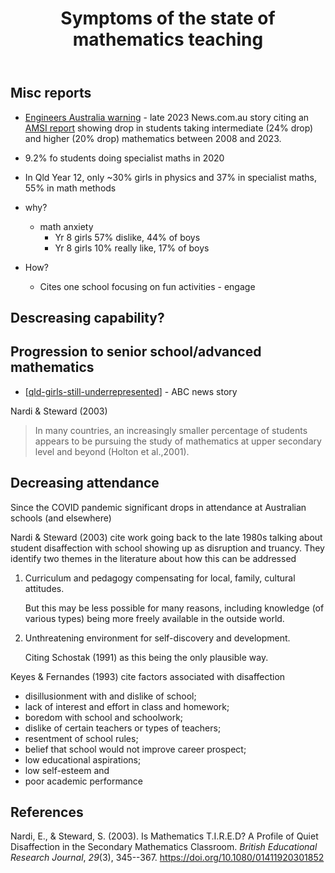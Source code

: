 ﻿---
title: Symptoms of the state of mathematics teaching
---
## Misc reports

- [Engineers Australia warning](https://www.news.com.au/finance/work/careers/engineers-australia-warns-prosperity-at-risk-from-declining-capacity/news-story/d0023495db67a814e02e45fa74ae066e) - late 2023 News.com.au story citing an [AMSI report](https://amsi.org.au/?publications=year-12-participation-in-calculus-based-mathematics-subjects-takes-a-dive) showing drop in students taking intermediate (24% drop) and higher (20% drop) mathematics between 2008 and 2023.

- 9.2% fo students doing specialist maths in 2020 
- In Qld Year 12, only ~30% girls in physics and 37% in specialist maths, 55% in math methods
- why?
  - math anxiety 
    - Yr 8 girls 57% dislike, 44% of boys
    - Yr 8 girls 10% really like, 17% of boys
- How?
  - Cites one school focusing on fun activities - engage

## Descreasing capability?

## Progression to senior school/advanced mathematics

- [[qld-girls-still-underrepresented]] - ABC news story

Nardi & Steward (2003)
> In many countries, an increasingly smaller percentage of students appears to be pursuing the study of mathematics at upper secondary level and beyond (Holton et al.,2001).

## Decreasing attendance

Since the COVID pandemic significant drops in attendance at Australian schools (and elsewhere)

Nardi & Steward (2003) cite work going back to the late 1980s talking about student disaffection with school showing up as disruption and truancy. They identify two themes in the literature about how this can be addressed

1. Curriculum and pedagogy compensating for local, family, cultural attitudes.

    But this may be less possible for many reasons, including knowledge (of various types) being more freely available in the outside world.
2. Unthreatening environment for self-discovery and development.

    Citing Schostak (1991) as this being the only plausible way.

Keyes & Fernandes (1993) cite factors associated with disaffection

- disillusionment with and dislike of school; 
- lack of interest and effort in class and homework; 
- boredom with school and schoolwork; 
- dislike of certain teachers or types of teachers; 
- resentment of school rules; 
- belief that school would not improve career prospect; 
- low educational aspirations; 
- low self-esteem and 
- poor academic performance 



## References

Nardi, E., & Steward, S. (2003). Is Mathematics T.I.R.E.D? A Profile of Quiet Disaffection in the Secondary Mathematics Classroom. *British Educational Research Journal*, *29*(3), 345--367. <https://doi.org/10.1080/01411920301852>

[//begin]: # "Autogenerated link references for markdown compatibility"
[qld-girls-still-underrepresented]: qld-girls-still-underrepresented "Queensland girls still underrepresented in specialist maths despite push to increase participation - ABC News"
[//end]: # "Autogenerated link references"